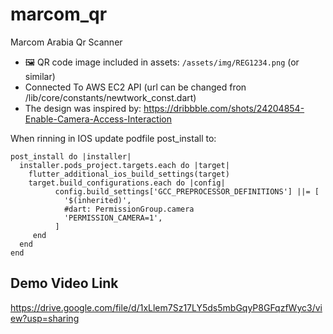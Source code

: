 # marcom_qr

Marcom Arabia Qr Scanner

- 🖼️ QR code image included in assets: `/assets/img/REG1234.png` (or similar)
- Connected To AWS EC2 API (url can be changed fron /lib/core/constants/newtwork_const.dart)
- The design was inspired by: https://dribbble.com/shots/24204854-Enable-Camera-Access-Interaction

When rinning in IOS update podfile post_install to:

```
post_install do |installer|
  installer.pods_project.targets.each do |target|
    flutter_additional_ios_build_settings(target)
    target.build_configurations.each do |config|
          config.build_settings['GCC_PREPROCESSOR_DEFINITIONS'] ||= [
            '$(inherited)',
            #dart: PermissionGroup.camera
            'PERMISSION_CAMERA=1',
          ]
     end
  end
end
```

## Demo Video Link
https://drive.google.com/file/d/1xLlem7Sz17LY5ds5mbGqyP8GFqzfWyc3/view?usp=sharing
